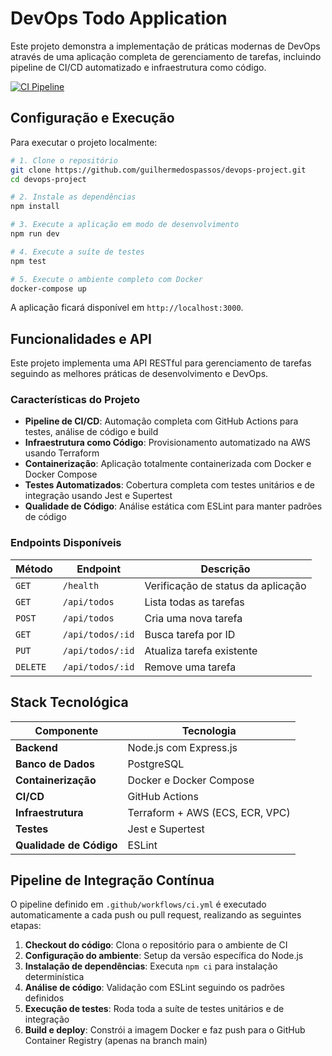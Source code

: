 # DevOps Todo Application

Este projeto demonstra a implementação de práticas modernas de DevOps através de uma aplicação completa de gerenciamento de tarefas, incluindo pipeline de CI/CD automatizado e infraestrutura como código.

[![CI Pipeline](https://github.com/guilhermedospassos/devops-project/actions/workflows/ci.yml/badge.svg)](https://github.com/guilhermedospassos/devops-project/actions/workflows/ci.yml)


## Configuração e Execução

Para executar o projeto localmente:

```bash
# 1. Clone o repositório
git clone https://github.com/guilhermedospassos/devops-project.git
cd devops-project

# 2. Instale as dependências
npm install

# 3. Execute a aplicação em modo de desenvolvimento
npm run dev

# 4. Execute a suíte de testes
npm test

# 5. Execute o ambiente completo com Docker
docker-compose up
```

A aplicação ficará disponível em `http://localhost:3000`.

## Funcionalidades e API

Este projeto implementa uma API RESTful para gerenciamento de tarefas seguindo as melhores práticas de desenvolvimento e DevOps.

### Características do Projeto

- **Pipeline de CI/CD**: Automação completa com GitHub Actions para testes, análise de código e build
- **Infraestrutura como Código**: Provisionamento automatizado na AWS usando Terraform
- **Containerização**: Aplicação totalmente containerizada com Docker e Docker Compose
- **Testes Automatizados**: Cobertura completa com testes unitários e de integração usando Jest e Supertest
- **Qualidade de Código**: Análise estática com ESLint para manter padrões de código

### Endpoints Disponíveis

| Método | Endpoint | Descrição |
|--------|----------|-----------|
| `GET` | `/health` | Verificação de status da aplicação |
| `GET` | `/api/todos` | Lista todas as tarefas |
| `POST` | `/api/todos` | Cria uma nova tarefa |
| `GET` | `/api/todos/:id` | Busca tarefa por ID |
| `PUT` | `/api/todos/:id` | Atualiza tarefa existente |
| `DELETE` | `/api/todos/:id` | Remove uma tarefa |

## Stack Tecnológica

| Componente | Tecnologia |
|------------|------------|
| **Backend** | Node.js com Express.js |
| **Banco de Dados** | PostgreSQL |
| **Containerização** | Docker e Docker Compose |
| **CI/CD** | GitHub Actions |
| **Infraestrutura** | Terraform + AWS (ECS, ECR, VPC) |
| **Testes** | Jest e Supertest |
| **Qualidade de Código** | ESLint |

## Pipeline de Integração Contínua

O pipeline definido em `.github/workflows/ci.yml` é executado automaticamente a cada push ou pull request, realizando as seguintes etapas:

1. **Checkout do código**: Clona o repositório para o ambiente de CI
2. **Configuração do ambiente**: Setup da versão específica do Node.js
3. **Instalação de dependências**: Executa `npm ci` para instalação determinística
4. **Análise de código**: Validação com ESLint seguindo os padrões definidos
5. **Execução de testes**: Roda toda a suíte de testes unitários e de integração
6. **Build e deploy**: Constrói a imagem Docker e faz push para o GitHub Container Registry (apenas na branch main)
